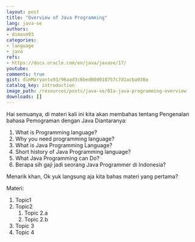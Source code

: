 ```yaml
---
layout: post
title: "Overview of Java Programming"
lang: java-se
authors:
- dimasm93
categories:
- language
- java
refs: 
- https://docs.oracle.com/en/java/javase/17/
youtube: 
comments: true
gist: dimMaryanto93/96aad3c6bed60d010757c7d1acba930a
catalog_key: introduction
image_path: /resources/posts/java-se/01a-java-programming-overview
downloads: []
---
```


Hai semuanya, di materi kali ini kita akan membahas tentang Pengenalan bahasa Pemograman dengan Java Diantaranya:

1. What is Programming language?
2. Why you need programming language?
3. What is Java Programming Language?
4. Short history of Java Programming language?
5. What Java Programming can Do?
6. Berapa sih gaji jadi seorang Java Programmer di Indonesia?

Menarik khan, Ok yuk langsung aja kita bahas materi yang pertama?

<!--more-->

Materi: 

1. Topic1
2. Topic2
    1. Topic 2.a
    2. Topic 2.b
3. Topic 3
4. Topic 4